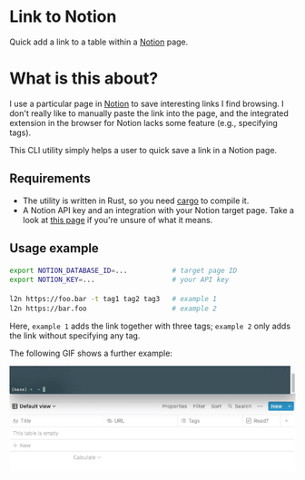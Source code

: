 # Link to Notion

Quick add a link to a table within a [Notion](https://www.notion.so/) page.

# What is this about?

I use a particular page in [Notion](https://www.notion.so/) to save interesting links I find browsing. I don't really like to manually paste the link into the page, and the integrated extension in the browser for Notion lacks some feature (e.g., specifying tags).

This CLI utility simply helps a user to quick save a link in a Notion page.

## Requirements

- The utility is written in Rust, so you need [cargo](https://crates.io/) to compile it.
- A Notion API key and an integration with your Notion target page. Take a look at [this page](https://developers.notion.com/docs/getting-started) if you're unsure of what it means.

## Usage example

```bash
export NOTION_DATABASE_ID=...           # target page ID
export NOTION_KEY=...                   # your API key

l2n https://foo.bar -t tag1 tag2 tag3   # example 1
l2n https://bar.foo                     # example 2
```

Here, `example 1` adds the link together with three tags; `example 2` only adds the link without specifying any tag.

The following GIF shows a further example:

![Example](example/example.gif)